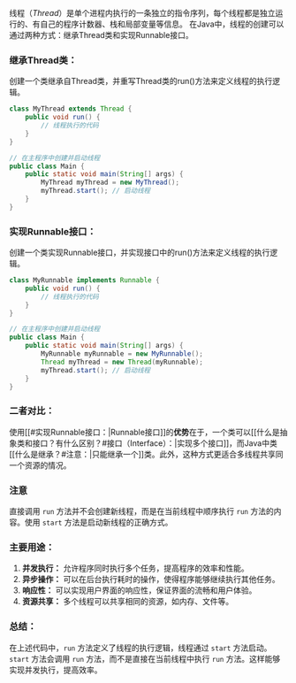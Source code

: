 线程（*Thread*）是单个进程内执行的一条独立的指令序列，每个线程都是独立运行的、有自己的程序计数器、栈和局部变量等信息。
在Java中，线程的创建可以通过两种方式：继承Thread类和实现Runnable接口。
### 继承Thread类：
创建一个类继承自Thread类，并重写Thread类的run()方法来定义线程的执行逻辑。

```java
class MyThread extends Thread {
    public void run() {
        // 线程执行的代码
    }
}

// 在主程序中创建并启动线程
public class Main {
    public static void main(String[] args) {
        MyThread myThread = new MyThread();
        myThread.start(); // 启动线程
    }
}
```
### 实现Runnable接口：
创建一个类实现Runnable接口，并实现接口中的run()方法来定义线程的执行逻辑。
```java
class MyRunnable implements Runnable {
    public void run() {
        // 线程执行的代码
    }
}

// 在主程序中创建并启动线程
public class Main {
    public static void main(String[] args) {
        MyRunnable myRunnable = new MyRunnable();
        Thread myThread = new Thread(myRunnable);
        myThread.start(); // 启动线程
    }
}
```
### 二者对比：
使用[[#实现Runnable接口：|Runnable接口]]的**优势**在于，一个类可以[[什么是抽象类和接口？有什么区别？#接口（Interface）：|实现多个接口]]，而Java中类[[什么是继承？#注意：|只能继承一个]]类。此外，这种方式更适合多线程共享同一个资源的情况。
### 注意
直接调用 `run` 方法并不会创建新线程，而是在当前线程中顺序执行 `run` 方法的内容。使用 `start` 方法是启动新线程的正确方式。
### 主要用途：
1. **并发执行：** 允许程序同时执行多个任务，提高程序的效率和性能。
2. **异步操作：** 可以在后台执行耗时的操作，使得程序能够继续执行其他任务。
3. **响应性：** 可以实现用户界面的响应性，保证界面的流畅和用户体验。
4. **资源共享：** 多个线程可以共享相同的资源，如内存、文件等。
### 总结：
在上述代码中，`run` 方法定义了线程的执行逻辑，线程通过 `start` 方法启动。`start` 方法会调用 `run` 方法，而不是直接在当前线程中执行 `run` 方法。这样能够实现并发执行，提高效率。

